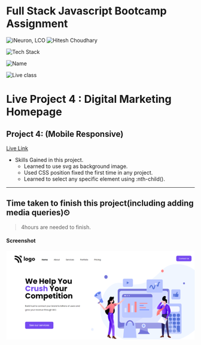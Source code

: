 # Full Stack Javascript Bootcamp Assignment 

![iNeuron, LCO](https://img.shields.io/badge/iNeuron-LCO-green)
![Hitesh Choudhary](https://img.shields.io/badge/Hitesh--Choudhary-Full--stack--JS--bootcamp-red)

![Tech Stack](https://img.shields.io/badge/Tech%20Stack-HTML%20%7C%20CSS-blue)

![Name](https://img.shields.io/badge/Project%20Made%20by-Abhijeet%20Sharma-white)

![Live class](https://img.shields.io/badge/Live%20Project%204-Digital%20Marketing%20Homepage-orange)

# Live Project 4 : Digital Marketing Homepage

## Project 4: (Mobile Responsive)
[Live Link](https://live-project-4-fs-js.netlify.app/)

-   Skills Gained in this project.
    - Learned to use svg as background image.
    - Used CSS position fixed the first time in any project.
    - Learned to select any specific element using :nth-child().
    
---

## Time taken to finish this project(including adding media queries)⏲

> 4hours are needed to finish.

#### Screenshot

![Desktop](./screenshot/Project-4.png)
